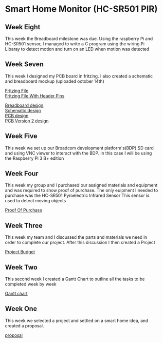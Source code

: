 # Smart Home Monitor (HC-SR501 PIR)

<h2> Week Eight </h2>

<p> This week the Breadboard milestone was due. Using the raspberry Pi and HC-SR501 sensor, I managed to write a C program using the wiring Pi Libaray to detect motion and turn on an LED when motion was detected <p>




<h2> Week Seven </h2>

<p> This week I designed my PCB board in fritzing. I also created a schematic and breadboard mockup (uploaded october 14th)</p>

[Fritzing File](https://github.com/getLiauba/SmartHomeMonitor/blob/master/Electronics/HC-SR501-Pi.fzz)<br />
[Fritzing File With Header Pins](https://github.com/getLiauba/SmartHomeMonitor/blob/master/Electronics/HC-SR501-Pi_HeaderDesign.fzz)<br />

[Breadboard design](https://github.com/getLiauba/SmartHomeMonitor/blob/master/Images/Fritzing/HC-SR501-Pi_Breadboard.jpg)<br />
[Schematic design](https://github.com/getLiauba/SmartHomeMonitor/blob/master/Images/Fritzing/HC-SR501-Pi_schem.jpg)<br />
[PCB design](https://github.com/getLiauba/SmartHomeMonitor/blob/master/Images/Fritzing/HC-SR501-Pi_pcb.jpg)<br />
[PCB Version 2 design](https://github.com/getLiauba/SmartHomeMonitor/blob/master/Images/Fritzing/HC-SR501-Pi_pcb_V2.png)<br />




<h2> Week Five </h2>

<p>This week we set up our Broadcom development platform's(BDP) SD card and using VNC viewer to interact with the BDP. In this case I will be using the Raspberry Pi 3 B+ edition </p>

<h2> Week Four </h2>

<p>This week my group and I purchased our assigned materials and equipment and was required to show proof of purchase. The only euipment I needed to purchase was the HC-SR501 Pyroelectric Infrared Sensor This sensor is used to detect moving objects </p>

[Proof Of Purchase](https://github.com/getLiauba/SmartHomeMonitor/blob/master/Documentation/purchase.png)

<h2> Week Three </h2>

<p> This week my team and I discussed the parts and materials we need in order to complete our project. After this discussion I then created a Project </p>

[Project Budget](https://github.com/getLiauba/SmartHomeMonitor/blob/master/Documentation/Budget.pdf)

<h2> Week Two </h2>

<p>This second week I created a Gantt Chart to outline all the tasks to be completed week by week </p>

[Gantt chart](https://github.com/getLiauba/SmartHomeMonitor/blob/master/Documentation/HardwareSchedule.pdf)


<h2> Week One </h2>

<p>This week we selected a project and settled on a smart home idea, and created a proposal.</p>

[proposal](https://github.com/getLiauba/SmartHomeMonitor/blob/master/Documentation/ProposalAndrewLiauba2.pdf)
